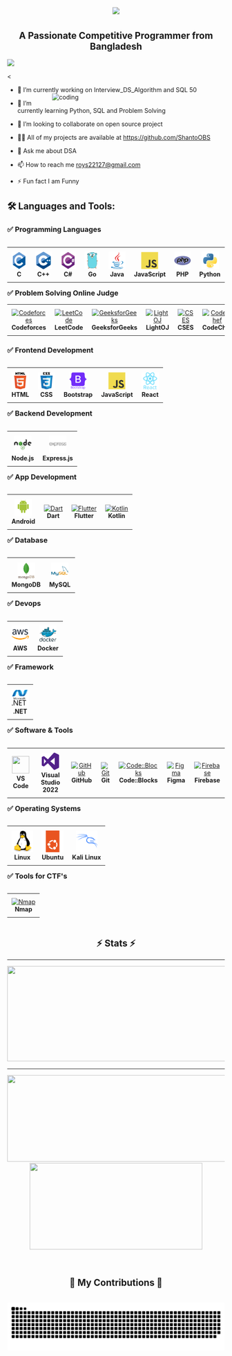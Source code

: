 
<h1 align="center">
    <img src="https://readme-typing-svg.herokuapp.com/?font=Righteous&size=35&center=true&vCenter=true&width=500&height=70&duration=4000&lines=Hi+There!+👋;+I'm+Shanta+Shil!;" />
</h1>


<h2 align="center">A Passionate Competitive Programmer from Bangladesh</h2>

 
<img align="left" src="https://visitor-badge.laobi.icu/badge?page_id=ShantoOBS.ShantoOBS" />
 <br/>

<
- 🔭 I’m currently working on Interview_DS_Algorithm and SQL 50   <img align="right" alt="coding" src="https://camo.githubusercontent.com/19db51af5f90f1b152bc0b9078f5fe97053955be5074f03f17019c70345bdcdb/68747470733a2f2f6d69726f2e6d656469756d2e636f6d2f6d61782f313336302f302a37513379765349765f7430696f4a2d5a2e676966" width="400" >

  
- 🌱 I’m currently learning Python, SQL and Problem Solving

- 🤝 I’m looking to collaborate on open source project

- 👨‍💻 All of my projects are available at https://github.com/ShantoOBS

- 💬 Ask me about DSA

- 📫 How to reach me roys22127@gmail.com

- ⚡ Fun fact I am Funny


<h2 align="left">🛠️ Languages and Tools:</h2>



<h3 align="left">✅ Programming Languages</h3>

<table align="left">
  <tr>
    <td align="center" style="padding: 10px;">
      <a href="https://www.cprogramming.com/" target="_blank" rel="noreferrer">
        <img src="https://raw.githubusercontent.com/devicons/devicon/master/icons/c/c-original.svg" alt="C" width="40" height="40"/>
      </a>
      <br/>
      <strong>C</strong>
    </td>
    <td align="center" style="padding: 10px;">
      <a href="https://www.w3schools.com/cpp/" target="_blank" rel="noreferrer">
        <img src="https://raw.githubusercontent.com/devicons/devicon/master/icons/cplusplus/cplusplus-original.svg" alt="C++" width="40" height="40"/>
      </a>
      <br/>
      <strong>C++</strong>
    </td>
    <td align="center" style="padding: 10px;">
      <a href="https://www.w3schools.com/cs/" target="_blank" rel="noreferrer">
        <img src="https://raw.githubusercontent.com/devicons/devicon/master/icons/csharp/csharp-original.svg" alt="C#" width="40" height="40"/>
      </a>
      <br/>
      <strong>C#</strong>
    </td>
    <td align="center" style="padding: 10px;">
      <a href="https://golang.org" target="_blank" rel="noreferrer">
        <img src="https://raw.githubusercontent.com/devicons/devicon/master/icons/go/go-original.svg" alt="Go" width="40" height="40"/>
      </a>
      <br/>
      <strong>Go</strong>
    </td>
    <td align="center" style="padding: 10px;">
      <a href="https://www.java.com" target="_blank" rel="noreferrer">
        <img src="https://raw.githubusercontent.com/devicons/devicon/master/icons/java/java-original.svg" alt="Java" width="40" height="40"/>
      </a>
      <br/>
      <strong>Java</strong>
    </td>
    <td align="center" style="padding: 10px;">
      <a href="https://developer.mozilla.org/en-US/docs/Web/JavaScript" target="_blank" rel="noreferrer">
        <img src="https://raw.githubusercontent.com/devicons/devicon/master/icons/javascript/javascript-original.svg" alt="JavaScript" width="40" height="40"/>
      </a>
      <br/>
      <strong>JavaScript</strong>
    </td>
    <td align="center" style="padding: 10px;">
      <a href="https://www.php.net" target="_blank" rel="noreferrer">
        <img src="https://raw.githubusercontent.com/devicons/devicon/master/icons/php/php-original.svg" alt="PHP" width="40" height="40"/>
      </a>
      <br/>
      <strong>PHP</strong>
    </td>
    <td align="center" style="padding: 10px;">
      <a href="https://www.python.org" target="_blank" rel="noreferrer">
        <img src="https://raw.githubusercontent.com/devicons/devicon/master/icons/python/python-original.svg" alt="Python" width="40" height="40"/>
      </a>
      <br/>
      <strong>Python</strong>
    </td>
  </tr>
</table>


<br /><br /><br /><br />


<h3 align="left">✅ Problem Solving Online Judge</h3>
<table>
  <tr>
    <td align="center" style="padding: 10px;">
      <a href="https://codeforces.com/profile/roys22127" target="_blank" rel="noreferrer">
        <img src="https://raw.githubusercontent.com/rahuldkjain/github-profile-readme-generator/master/src/images/icons/Social/codeforces.svg" alt="Codeforces" height="40" width="40"/>
      </a>
      <br />
      <strong>Codeforces</strong>
    </td>
    <td align="center" style="padding: 10px;">
      <a href="https://leetcode.com/u/roys22127/" target="_blank" rel="noreferrer">
        <img src="https://raw.githubusercontent.com/rahuldkjain/github-profile-readme-generator/master/src/images/icons/Social/leet-code.svg" alt="LeetCode" height="40" width="40"/>
      </a>
      <br />
      <strong>LeetCode</strong>
    </td>
    <td align="center" style="padding: 10px;">
      <a href="https://www.geeksforgeeks.org/user/roys2hca7/" target="_blank" rel="noreferrer">
        <img src="https://raw.githubusercontent.com/rahuldkjain/github-profile-readme-generator/master/src/images/icons/Social/geeks-for-geeks.svg" alt="GeeksforGeeks" height="45" width="45"/>
      </a>
      <br />
      <strong>GeeksforGeeks</strong>
    </td>
    <td align="center" style="padding: 10px;">
      <a href="https://lightoj.com/user/roys22127" target="_blank" rel="noreferrer">
        <img src="https://academichelp.net/wp-content/webp-express/webp-images/doc-root/wp-content/uploads/2023/06/lightoj.jpg.webp" alt="LightOJ" height="30" width="40"/>
      </a>
      <br />
      <strong>LightOJ</strong>
    </td>
    <td align="center" style="padding: 10px;">
      <a href="https://cses.fi/user/230850" target="_blank" rel="noreferrer">
        <img src="https://media.geeksforgeeks.org/wp-content/uploads/20240304161748/CSES-Problem-Set-Solutions-copy.webp" alt="CSES" height="40" width="40"/>
      </a>
      <br />
      <strong>CSES</strong>
    </td>
    <td align="center" style="padding: 10px;">
      <a href="https://www.codechef.com/users/roys22127" target="_blank" rel="noreferrer">
        <img src="https://cdn.jsdelivr.net/npm/simple-icons@3.1.0/icons/codechef.svg" alt="CodeChef" height="30" width="40"/>
      </a>
      <br />
      <strong>CodeChef</strong>
    </td>
  </tr>
</table>


<h3 align="left">✅ Frontend Development</h3>

<table align="left">
  <tr>
    <td align="center" style="padding: 10px;">
      <a href="https://www.w3.org/html/" target="_blank" rel="noreferrer">
        <img src="https://raw.githubusercontent.com/devicons/devicon/master/icons/html5/html5-original-wordmark.svg" alt="HTML5" width="40" height="40"/>
      </a>
      <br/>
      <strong>HTML</strong>
    </td>
    <td align="center" style="padding: 10px;">
      <a href="https://www.w3schools.com/css/" target="_blank" rel="noreferrer">
        <img src="https://raw.githubusercontent.com/devicons/devicon/master/icons/css3/css3-original-wordmark.svg" alt="CSS3" width="40" height="40"/>
      </a>
      <br/>
      <strong>CSS</strong>
    </td>
    <td align="center" style="padding: 10px;">
      <a href="https://getbootstrap.com" target="_blank" rel="noreferrer">
        <img src="https://raw.githubusercontent.com/devicons/devicon/master/icons/bootstrap/bootstrap-plain-wordmark.svg" alt="Bootstrap" width="40" height="40"/>
      </a>
      <br/>
      <strong>Bootstrap</strong>
    </td>

   <td align="center" style="padding: 10px;">
      <a href="https://developer.mozilla.org/en-US/docs/Web/JavaScript" target="_blank" rel="noreferrer">
        <img src="https://raw.githubusercontent.com/devicons/devicon/master/icons/javascript/javascript-original.svg" alt="JavaScript" width="40" height="40"/>
      </a>
      <br/>
      <strong>JavaScript</strong>
    </td>
    <td align="center" style="padding: 10px;">
      <a href="https://reactjs.org/" target="_blank" rel="noreferrer">
        <img src="https://raw.githubusercontent.com/devicons/devicon/master/icons/react/react-original-wordmark.svg" alt="React" width="40" height="40"/>
      </a>
      <br/>
      <strong>React</strong>
    </td>
  </tr>
</table>

<br /><br /><br /><br />


<h3 align="left">✅ Backend Development</h3>

<table align="left">
  <tr>
    <td align="center" style="padding: 10px;">
      <a href="https://nodejs.org" target="_blank" rel="noreferrer">
        <img src="https://raw.githubusercontent.com/devicons/devicon/master/icons/nodejs/nodejs-original-wordmark.svg" alt="Node.js" width="40" height="40"/>
      </a>
      <br/>
      <strong>Node.js</strong>
    </td>
    <td align="center" style="padding: 10px;">
      <a href="https://expressjs.com" target="_blank" rel="noreferrer">
        <img src="https://raw.githubusercontent.com/devicons/devicon/master/icons/express/express-original-wordmark.svg" alt="Express.js" width="40" height="40"/>
      </a>
      <br/>
      <strong>Express.js</strong>
    </td>
  </tr>
</table>


<br /><br /><br /><br />


<h3 align="left">✅ App Development</h3>


<table align="left">
  <tr>
    <td align="center" style="padding: 10px;">
      <a href="https://developer.android.com" target="_blank" rel="noreferrer">
        <img src="https://raw.githubusercontent.com/devicons/devicon/master/icons/android/android-original-wordmark.svg" alt="Android" width="40" height="40"/>
      </a>
      <br/>
      <strong>Android</strong>
    </td>
    <td align="center" style="padding: 10px;">
      <a href="https://dart.dev" target="_blank" rel="noreferrer">
        <img src="https://www.vectorlogo.zone/logos/dartlang/dartlang-icon.svg" alt="Dart" width="40" height="40"/>
      </a>
      <br/>
      <strong>Dart</strong>
    </td>
    <td align="center" style="padding: 10px;">
      <a href="https://flutter.dev" target="_blank" rel="noreferrer">
        <img src="https://www.vectorlogo.zone/logos/flutterio/flutterio-icon.svg" alt="Flutter" width="40" height="40"/>
      </a>
      <br/>
      <strong>Flutter</strong>
    </td>
    <td align="center" style="padding: 10px;">
      <a href="https://kotlinlang.org" target="_blank" rel="noreferrer">
        <img src="https://www.vectorlogo.zone/logos/kotlinlang/kotlinlang-icon.svg" alt="Kotlin" width="40" height="40"/>
      </a>
      <br/>
      <strong>Kotlin</strong>
    </td>
  </tr>
</table>

<br /><br /><br /><br />

<h3 align="left">✅ Database</h3>

<table align="left">
  <tr>
    <td align="center" style="padding: 10px;">
      <a href="https://www.mongodb.com/" target="_blank" rel="noreferrer">
        <img src="https://raw.githubusercontent.com/devicons/devicon/master/icons/mongodb/mongodb-original-wordmark.svg" alt="MongoDB" width="40" height="40"/>
      </a>
      <br/>
      <strong>MongoDB</strong>
    </td>
       <td align="center" style="padding: 10px;">
      <a href="https://www.mysql.com/" target="_blank" rel="noreferrer">
        <img src="https://raw.githubusercontent.com/devicons/devicon/master/icons/mysql/mysql-original-wordmark.svg" alt="MySQL" width="40" height="40"/>
      </a>
      <br/>
      <strong>MySQL</strong>
    </td> 
 
  
  </tr>
</table>

<br /><br /><br /><br/>


<h3 align="left">✅ Devops</h3>

<table align="left">
  <tr>
    <td align="center" style="padding: 10px;">
      <a href="https://aws.amazon.com" target="_blank" rel="noreferrer">
        <img src="https://raw.githubusercontent.com/devicons/devicon/master/icons/amazonwebservices/amazonwebservices-original-wordmark.svg" alt="AWS" width="40" height="40"/>
      </a>
      <br/>
      <strong>AWS</strong>
    </td>
    <td align="center" style="padding: 10px;">
      <a href="https://www.docker.com/" target="_blank" rel="noreferrer">
        <img src="https://raw.githubusercontent.com/devicons/devicon/master/icons/docker/docker-original-wordmark.svg" alt="Docker" width="40" height="40"/>
      </a>
      <br/>
      <strong>Docker</strong>
    </td>
  </tr>
</table>
<br /><br /><br /><br/>

<h3 align="left">✅ Framework</h3>

<table align="left">
  <tr>
    <td align="center" style="padding: 10px;">
      <a href="https://dotnet.microsoft.com/" target="_blank" rel="noreferrer">
        <img src="https://raw.githubusercontent.com/devicons/devicon/master/icons/dot-net/dot-net-original-wordmark.svg" alt="DotNet" width="40" height="40"/>
      </a>
      <br/>
      <strong>.NET</strong>
    </td>
  </tr>
</table>

<br /><br /><br /><br/>

<h3 align="left">✅ Software & Tools</h3>

<table align="left">
  <tr>
       <td align="center" style="padding: 10px;">
      <a href="https://code.visualstudio.com/" target="_blank" rel="noreferrer">
        <img src="https://encrypted-tbn0.gstatic.com/images?q=tbn:ANd9GcRXw1e_BUF94tqvmJWuXqHzbCG-nP0ONdK4rA&s" width="40" height="40"/>
      </a>
      <br/>
      <strong>VS Code</strong>
    </td>
          <td align="center" style="padding: 10px;">
      <a href="https://visualstudio.microsoft.com/vs/2022/" target="_blank" rel="noreferrer">
        <img src="https://raw.githubusercontent.com/devicons/devicon/master/icons/visualstudio/visualstudio-plain.svg" alt="Visual Studio 2022" width="40" height="40"/>
      </a>
      <br/>
      <strong>Visual Studio 2022</strong>
    </td>
     <td align="center" style="padding: 10px;">
      <a href="https://github.com/" target="_blank" rel="noreferrer">
        <img src="https://www.vectorlogo.zone/logos/github/github-icon.svg" alt="GitHub" width="40" height="40"/>
      </a>
      <br/>
      <strong>GitHub</strong>
    </td> 
     <td align="center" style="padding: 10px;">
      <a href="https://git-scm.com/" target="_blank" rel="noreferrer">
        <img src="https://www.vectorlogo.zone/logos/git-scm/git-scm-icon.svg" alt="Git" width="40" height="40"/>
      </a>
      <br/>
      <strong>Git</strong>
    </td> 
    <td align="center" style="padding: 10px;">
      <a href="http://www.codeblocks.org/" target="_blank" rel="noreferrer">
        <img src="https://encrypted-tbn0.gstatic.com/images?q=tbn:ANd9GcQ7MKhgZWe_kv4VltcmA7lc5P9V0rzovlKSqGBaRPyx5yeY5ErmTkJRBFqo-BqUhEwwH9M&usqp=CAU" alt="Code::Blocks" width="40" height="40"/>
      </a>
      <br/>
      <strong>Code::Blocks</strong>
    </td> 
    <td align="center" style="padding: 10px;">
      <a href="https://www.figma.com/" target="_blank" rel="noreferrer">
        <img src="https://www.vectorlogo.zone/logos/figma/figma-icon.svg" alt="Figma" width="40" height="40"/>
      </a>
      <br/>
      <strong>Figma</strong>
    </td>
     <td align="center" style="padding: 10px;">
      <a href="https://firebase.google.com/" target="_blank" rel="noreferrer">
        <img src="https://www.vectorlogo.zone/logos/firebase/firebase-icon.svg" alt="Firebase" width="40" height="40"/>
      </a>
      <br/>
      <strong>Firebase</strong>
    </td>
      
    
  </tr>
</table>

<br /><br /><br /><br/>

<h3 align="left">✅ Operating Systems</h3>

<table align="left">
  <tr>
    <td align="center" style="padding: 10px;">
      <a href="https://www.linux.org" target="_blank" rel="noreferrer">
        <img src="https://github.com/devicons/devicon/blob/master/icons/linux/linux-original.svg" title="Linux" alt="Linux" width="50" height="50"/>
      </a>
      <br/>
      <strong>Linux</strong>
    </td>
    <td align="center" style="padding: 10px;">
      <a href="https://ubuntu.com" target="_blank" rel="noreferrer">
        <img src="https://github.com/devicons/devicon/blob/master/icons/ubuntu/ubuntu-original.svg" title="Ubuntu" alt="Ubuntu" width="50" height="50"/>
      </a>
      <br/>
      <strong>Ubuntu</strong>
    </td>
    <td align="center" style="padding: 10px;">
      <a href="https://www.kali.org" target="_blank" rel="noreferrer">
        <img src="https://github.com/canaleal/devicon/blob/new-icon-kali-linux/icons/kalilinux/kalilinux-original-wordmark.svg" title="Kali Linux" alt="Kali Linux" width="50" height="50"/>
      </a>
      <br/>
      <strong>Kali Linux</strong>
    </td>
  </tr>
</table>

<br/><br/><br/><br/><br/>

<h3 align="left">✅ Tools for CTF's</h3>

<table align="left">
  <tr>
    <td align="center" style="padding: 10px;">
      <a href="https://nmap.org" target="_blank" rel="noreferrer">
        <img src="https://encrypted-tbn0.gstatic.com/images?q=tbn:ANd9GcQkleicJbALSPyDvWc0Gij3XFDwnVdGRdacfg&s" alt="Nmap" width="50" height="50"/>
      </a>
      <br/>
      <strong>Nmap</strong>
    </td>
  </tr>
</table>



<br/><br/><br/><br/><br/>


<h2 align="center">⚡ Stats ⚡</h2>


</div>

---

  
<p align="center">
  <img width="800" height="220" src="https://streak-stats.demolab.com?user=ShantoOBS&theme=highcontrast&hide_border=true&border_radius=5&card_width=800">
</p>


---




<p align="center">
  <img width="600" height="200" src="https://github-readme-stats.vercel.app/api?username=ShantoOBS&show_icons=true&theme=vision-friendly-dark">
  <img width="400" height="200" src="https://github-readme-stats.vercel.app/api/top-langs/?username=ShantoOBS&size_weight=0.0005&count_weight=0.3&layout=compact&theme=vision-friendly-dark">
</p>
 


<div id="header" align="center">
  <img src="https://komarev.com/ghpvc/?username=ShantoOBS&style=for-the-badge&color=orange" alt=""/>
</div>




<div align="center">
  <h2>🐍 My Contributions 🐍</h2>
  <br>
  <img alt="snake eating my contributions" src="https://raw.githubusercontent.com/salesp07/salesp07/output/github-contribution-grid-snake.svg" />
  
  <br/><br/><br/>
</div>




